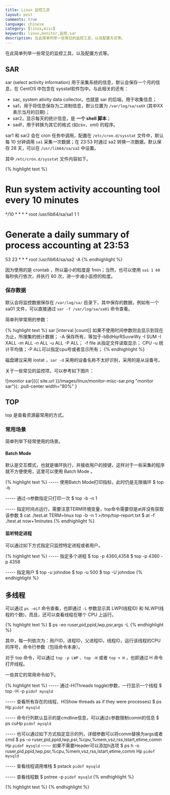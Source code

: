 ```yaml
---
title: Linux 监控工具
layout: post
comments: true
language: chinese
category: [linux,misc]
keywords: linux,monitor,监控,sar
description: 在此简单列举一些常见的监控工具，以及配置方式等。
---
```


在此简单列举一些常见的监控工具，以及配置方式等。

<!-- more -->

## SAR

sar (select activity information) 用于采集系统的信息，默认会保存一个月的信息，在 CentOS 中包含在 sysstat软件包中。与此相关的还有：

* sac, system ativity data collector。也就是 sar 的后端，用于收集信息；
* sa1，用于将信息保存为二进制信息，默认位置为 `/var/log/sa/saXX` (其中XX表示当月的日期)；
* sar2，显示每天的统计信息，是 **一个 shell 脚本**；
* sadf，用于转换为其它的格式 (如csv，xml) 的程序。

sar1 和 sar2 会在 cron 任务中调用，配置在 `/etc/cron.d/sysstat` 文件中，默认每 10 分钟调用 `sa1` 采集一次数据；在 23:53 时通过 sa2 转换一次数据，默认保存 28 天，可以在 `/usr/lib64/sa/sa2` 中设置。

其中 `/etc/cron.d/sysstat` 文件内容如下。

{% highlight text %}
# Run system activity accounting tool every 10 minutes
*/10 * * * * root /usr/lib64/sa/sa1 1 1
# Generate a daily summary of process accounting at 23:53
53 23 * * * root /usr/lib64/sa/sa2 -A
{% endhighlight %}

因为使用的是 crontab ，所以最小的粒度是 1min；当然，也可以使用 ```sa1 1 60``` 每秒执行依次，并执行 60 次，进一步减小监控的粒度。

<!-- # 0 * * * * root /usr/lib64/sa/sa1 600 6 & -->

### 保存数据

默认会将监控数据保存在 `/var/log/sa/` 目录下，其中保存的数据，例如有一个 sa01 文件，可以直接通过 `sar -f /var/log/sa/sa01` 命令查看。

简单列举常用的参数：

{% highlight text %}
sar [interval [count]]
    如果不使用时间参数则会显示到现在为止，所搜集的统计数据；
    -A
    保存所有，等加于-bBdHqrRSuvwWy -I SUM -I XALL -m ALL -n ALL -u ALL -P ALL；
    -f file
    从指定文件读取显示；
    CPU
    -u 统计平均值；-P ALL可以指定cpu号或者显示所有；
{% endhighlight %}

<!--
-o file
默认输出到stdout；用于指定输出的二进制文件，如果不指定文件会输出到/var/log/sa/saXX中；

编译起来还是不错的，有多语言支持。
-->

磁盘建议采用 iostat ，`sar -d` 采用的设备名称不太好识别，采用的是从设备号。

关于一些常见的监控项，可以参考如下图片：

![monitor sar]({{ site.url }}/images/linux/monitor-misc-sar.png "monitor sar"){: .pull-center width="80%" }


## TOP

top 是查看资源最常用的方式。

### 常用场景

简单列举下经常使用的场景。

#### Batch Mode

默认是交互模式，也就是循环执行，并接收用户的按键，这样对于一些采集的程序就不方便使用，这里可以使用 Batch Mode 。

{% highlight text %}
----- 使用Batch Mode打印指标，此时仍是无限循环
$ top -b

----- 通过-n参数指定只打印一次
$ top -b -n 1

----- 指定时间点运行，需要注意TERM环境变量，top命令需要但是at并没有获取该参数
$ cat ./test.at
TERM=linux top -b -n 1 >/tmp/top-report.txt
$ at -f ./test.at now+1minutes
{% endhighlight %}

#### 监听特定进程

可以通过如下方式指定只监控特定进程或者用户。

{% highlight text %}
----- 指定多个进程
$ top -p 4360,4358
$ top -p 4360 -p 4358

----- 指定用户
$ top -u johndoe
$ top -u 500
$ top -U johndoe
{% endhighlight %}

<!--
The conclusion is, you can either use the plain user name or the numeric UID. "-u, -U? Those two are different?" Yes. Like almost any other GNU tools, options are case sensitive. -U means top will find matching effective, real, saved and filesystem UIDs, while -u just find matching effective user id. Just for reminder, every *nix process runs using effective UID and sometimes it isn't equal with real user ID. Most likely, one is interested in effective UID as filesystem permission and operating system capability are checked against it, not real UID.

While -p is just command-line option only, both -U and -u can be used inside interactive mode. Like you guess, press 'U' or 'u' to filter the processes based on their user name. Same rule is applied, 'u' for effective UID and 'U' for real/effective/saved/filesystem user name. You will be asked to enter the user name or the numeric UID. '

A 显示多个窗口。


-->






## 多线程

可以通过 `ps -eLf` 命令查看，也即通过 `-L` 参数显示其 LWP(线程ID) 和 NLWP(线程的个数)，而且，还可以查看线程在哪个 CPU 上运行。

{% highlight text %}
$ ps -eo ruser,pid,ppid,lwp,psr,args -L
{% endhighlight %}

其中，每一列依次为：用户ID，进程ID，父进程ID，线程ID，运行该线程的CPU的序号，命令行参数（包括命令本身）。

对于 top 命令，可以通过 ```top -p LWP``` 、```top -H``` 或者 ```top + H``` ，也即通过 H 命令打开线程。

一些其它的常用命令如下。

{% highlight text %}
----- 通过-H(Threads toggle)参数，一行显示一个线程
$ top -H -p `pidof mysqld`

----- 查看所有存在的线程，H(Show threads as if they were processes)
$ ps Hp `pidof mysqld`

----- 命令行列默认显示的是cmdline信息，可以通过c参数限制comm的信息
$ ps cuHp `pidof mysqld`

----- 也可以通过如下方式指定显示的列，详细参数可以将comm替换为args或者cmd
$ ps -o ruser,pid,ppid,lwp,psr,%cpu,%mem,vsz,rss,lstart,etime,comm Hp `pidof mysqld`
----- 如果不需要Header可以添加h选项
$ ps h -o ruser,pid,ppid,lwp,psr,%cpu,%mem,vsz,rss,lstart,etime,comm Hp `pidof mysqld`

----- 查看线程调用堆栈
$ pstack `pidof mysqld`

----- 查看线程数
$ pstree -p `pidof mysqld`
{% endhighlight %}

<!--
3、ps -mp <PID>
手册中说：m Show threads after processes
这样可以查看一个进程起的线程数。
-->

{% highlight text %}
{% endhighlight %}
